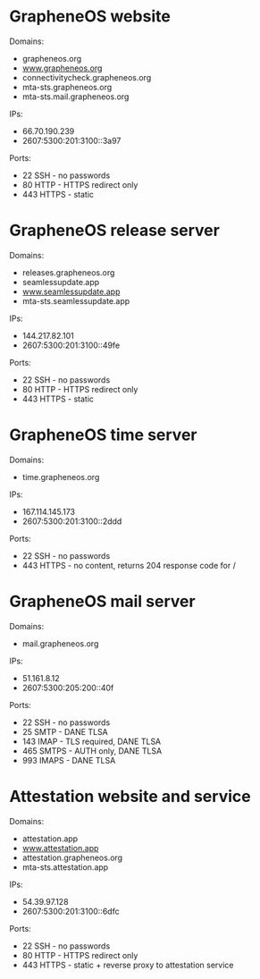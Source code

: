 # GrapheneOS website

Domains:

- grapheneos.org
- www.grapheneos.org
- connectivitycheck.grapheneos.org
- mta-sts.grapheneos.org
- mta-sts.mail.grapheneos.org

IPs:

- 66.70.190.239
- 2607:5300:201:3100::3a97

Ports:

- 22 SSH - no passwords
- 80 HTTP - HTTPS redirect only
- 443 HTTPS - static

# GrapheneOS release server

Domains:

- releases.grapheneos.org
- seamlessupdate.app
- www.seamlessupdate.app
- mta-sts.seamlessupdate.app

IPs:

- 144.217.82.101
- 2607:5300:201:3100::49fe

Ports:

- 22 SSH - no passwords
- 80 HTTP - HTTPS redirect only
- 443 HTTPS - static

# GrapheneOS time server

Domains:

- time.grapheneos.org

IPs:

- 167.114.145.173
- 2607:5300:201:3100::2ddd

Ports:

- 22 SSH - no passwords
- 443 HTTPS - no content, returns 204 response code for /

# GrapheneOS mail server

Domains:

- mail.grapheneos.org

IPs:

- 51.161.8.12
- 2607:5300:205:200::40f

Ports:

- 22 SSH - no passwords
- 25 SMTP - DANE TLSA
- 143 IMAP - TLS required, DANE TLSA
- 465 SMTPS - AUTH only, DANE TLSA
- 993 IMAPS - DANE TLSA

# Attestation website and service

Domains:

- attestation.app
- www.attestation.app
- attestation.grapheneos.org
- mta-sts.attestation.app

IPs:

- 54.39.97.128
- 2607:5300:201:3100::6dfc

Ports:

- 22 SSH - no passwords
- 80 HTTP - HTTPS redirect only
- 443 HTTPS - static + reverse proxy to attestation service
